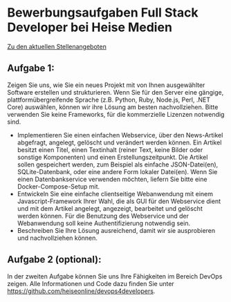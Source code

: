 # Bewerbungsaufgaben Full Stack Developer bei Heise Medien

[Zu den aktuellen Stellenangeboten](https://karriere.heise-gruppe.de/stellenangebote.html?filter[countr][]=Hannover&filter[volltext]=dev)

## Aufgabe 1: 

Zeigen Sie uns, wie Sie ein neues Projekt mit von Ihnen ausgewählter Software erstellen und strukturieren. Wenn Sie für den Server eine gängige, plattformübergreifende Sprache (z.B. Python, Ruby, Node.js, Perl, .NET Core) auswählen, können wir ihre Lösung am besten nachvollziehen. Bitte verwenden Sie keine Frameworks, für die kommerzielle Lizenzen notwendig sind.

- Implementieren Sie einen einfachen Webservice, über den News-Artikel abgefragt, angelegt, gelöscht und verändert werden können. Ein Artikel besitzt einen Titel, einen Textinhalt (reiner Text, keine Bilder oder sonstige Komponenten) und einen Erstellungszeitpunkt. Die Artikel sollen gespeichert werden, zum Beispiel als einfache JSON-Datei(en), SQLite-Datenbank, oder eine andere Form lokaler Datei(en). Wenn Sie einen Datenbankservice verwenden möchten, liefern Sie bitte eine Docker-Compose-Setup mit.
- Entwickeln Sie eine einfache clientseitige Webanwendung mit einem Javascript-Framework Ihrer Wahl, die als GUI für den Webservice dient und mit dem Artikel angelegt, angezeigt, bearbeitet und gelöscht werden können. Für die Benutzung des Webservice und der Webanwendung soll keine Authentifizierung notwendig sein. 
- Beschreiben Sie Ihre Lösung ausreichend, damit wir sie ausprobieren und nachvollziehen können.

## Aufgabe 2 (optional):

In der zweiten Aufgabe können Sie uns Ihre Fähigkeiten im Bereich DevOps zeigen. Alle Informationen und Code dazu finden Sie unter https://github.com/heiseonline/devops4developers.
